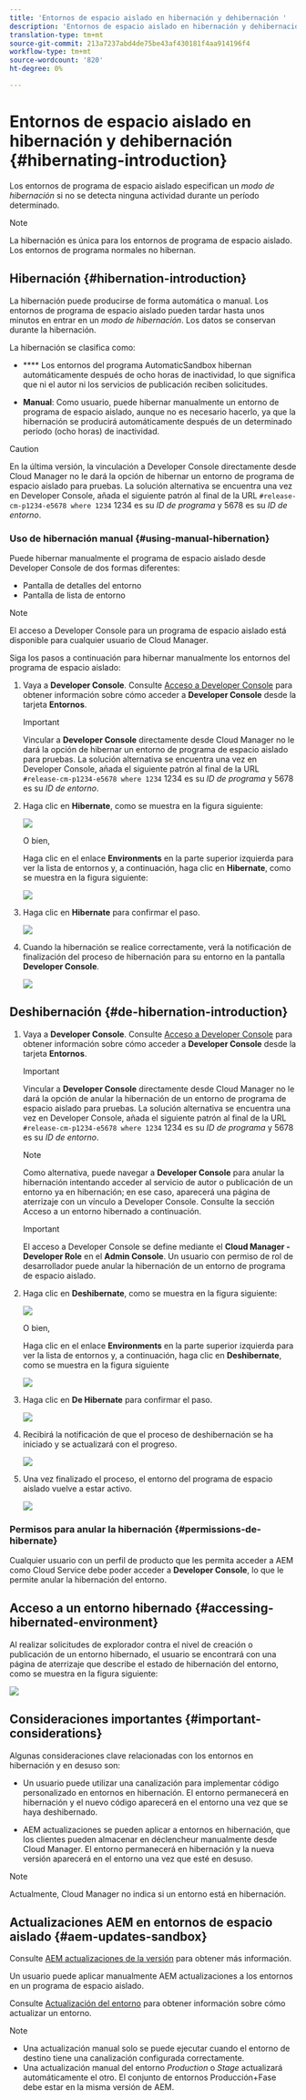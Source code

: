 ```yaml
---
title: 'Entornos de espacio aislado en hibernación y dehibernación '
description: 'Entornos de espacio aislado en hibernación y dehibernación '
translation-type: tm+mt
source-git-commit: 213a7237abd4de75be43af430181f4aa914196f4
workflow-type: tm+mt
source-wordcount: '820'
ht-degree: 0%

---
```



# Entornos de espacio aislado en hibernación y dehibernación {#hibernating-introduction}

Los entornos de programa de espacio aislado especifican un *modo de hibernación* si no se detecta ninguna actividad durante un período determinado.

>[!NOTE]
>La hibernación es única para los entornos de programa de espacio aislado. Los entornos de programa normales no hibernan.

## Hibernación {#hibernation-introduction}

La hibernación puede producirse de forma automática o manual. Los entornos de programa de espacio aislado pueden tardar hasta unos minutos en entrar en un *modo de hibernación*. Los datos se conservan durante la hibernación.

La hibernación se clasifica como:

* ****  Los entornos del programa AutomaticSandbox hibernan automáticamente después de ocho horas de inactividad, lo que significa que ni el autor ni los servicios de publicación reciben solicitudes.

* **Manual**: Como usuario, puede hibernar manualmente un entorno de programa de espacio aislado, aunque no es necesario hacerlo, ya que la hibernación se producirá automáticamente después de un determinado período (ocho horas) de inactividad.

>[!CAUTION]
>En la última versión, la vinculación a Developer Console directamente desde Cloud Manager no le dará la opción de hibernar un entorno de programa de espacio aislado para pruebas. La solución alternativa se encuentra una vez en Developer Console, añada el siguiente patrón al final de la URL `#release-cm-p1234-e5678 where 1234` 1234 es su *ID de programa* y 5678 es su *ID de entorno*.

### Uso de hibernación manual {#using-manual-hibernation}

Puede hibernar manualmente el programa de espacio aislado desde Developer Console de dos formas diferentes:

* Pantalla de detalles del entorno
* Pantalla de lista de entorno

>[!NOTE]
>El acceso a Developer Console para un programa de espacio aislado está disponible para cualquier usuario de Cloud Manager.

Siga los pasos a continuación para hibernar manualmente los entornos del programa de espacio aislado:

1. Vaya a **Developer Console**.
Consulte [Acceso a Developer Console](/help/implementing/cloud-manager/manage-environments.md#accessing-developer-console) para obtener información sobre cómo acceder a **Developer Console** desde la tarjeta **Entornos**.
   >[!IMPORTANT]
   >Vincular a **Developer Console** directamente desde Cloud Manager no le dará la opción de hibernar un entorno de programa de espacio aislado para pruebas. La solución alternativa se encuentra una vez en Developer Console, añada el siguiente patrón al final de la URL `#release-cm-p1234-e5678 where 1234` 1234 es su *ID de programa* y 5678 es su *ID de entorno*.

1. Haga clic en **Hibernate**, como se muestra en la figura siguiente:

   ![](assets/hibernate-1.png)

   O bien,

   Haga clic en el enlace **Environments** en la parte superior izquierda para ver la lista de entornos y, a continuación, haga clic en **Hibernate**, como se muestra en la figura siguiente:

   ![](assets/hibernate-1b.png)

1. Haga clic en **Hibernate** para confirmar el paso.

   ![](assets/hibernate-2.png)

1. Cuando la hibernación se realice correctamente, verá la notificación de finalización del proceso de hibernación para su entorno en la pantalla **Developer Console**.

   ![](assets/hibernate-4.png)


## Deshibernación {#de-hibernation-introduction}

1. Vaya a **Developer Console**.
Consulte [Acceso a Developer Console](/help/implementing/cloud-manager/manage-environments.md#accessing-developer-console) para obtener información sobre cómo acceder a **Developer Console** desde la tarjeta **Entornos**.

   >[!IMPORTANT]
   >Vincular a **Developer Console** directamente desde Cloud Manager no le dará la opción de anular la hibernación de un entorno de programa de espacio aislado para pruebas. La solución alternativa se encuentra una vez en Developer Console, añada el siguiente patrón al final de la URL `#release-cm-p1234-e5678 where 1234` 1234 es su *ID de programa* y 5678 es su *ID de entorno*.

   >[!NOTE]
   >Como alternativa, puede navegar a **Developer Console** para anular la hibernación intentando acceder al servicio de autor o publicación de un entorno ya en hibernación; en ese caso, aparecerá una página de aterrizaje con un vínculo a Developer Console. Consulte la sección Acceso a un entorno hibernado a continuación.

   >[!IMPORTANT]
   >El acceso a Developer Console se define mediante el **Cloud Manager - Developer Role** en el **Admin Console**. Un usuario con permiso de rol de desarrollador puede anular la hibernación de un entorno de programa de espacio aislado.

1. Haga clic en **Deshibernate**, como se muestra en la figura siguiente:

   ![](assets/de-hibernation-img1.png)

   O bien,

   Haga clic en el enlace **Environments** en la parte superior izquierda para ver la lista de entornos y, a continuación, haga clic en **Deshibernate**, como se muestra en la figura siguiente

   ![](assets/de-hibernate-1b.png)


1. Haga clic en **De Hibernate** para confirmar el paso.

   ![](assets/de-hibernation-img2.png)

1. Recibirá la notificación de que el proceso de deshibernación se ha iniciado y se actualizará con el progreso.

   ![](assets/de-hibernation-img3.png)

1. Una vez finalizado el proceso, el entorno del programa de espacio aislado vuelve a estar activo.

   ![](assets/de-hibernation-img4.png)

### Permisos para anular la hibernación {#permissions-de-hibernate}

Cualquier usuario con un perfil de producto que les permita acceder a AEM como Cloud Service debe poder acceder a **Developer Console**, lo que le permite anular la hibernación del entorno.

## Acceso a un entorno hibernado {#accessing-hibernated-environment}

Al realizar solicitudes de explorador contra el nivel de creación o publicación de un entorno hibernado, el usuario se encontrará con una página de aterrizaje que describe el estado de hibernación del entorno, como se muestra en la figura siguiente:

![](assets/de-hibernation-img5.png)

## Consideraciones importantes {#important-considerations}

Algunas consideraciones clave relacionadas con los entornos en hibernación y en desuso son:

* Un usuario puede utilizar una canalización para implementar código personalizado en entornos en hibernación. El entorno permanecerá en hibernación y el nuevo código aparecerá en el entorno una vez que se haya deshibernado.

* AEM actualizaciones se pueden aplicar a entornos en hibernación, que los clientes pueden almacenar en déclencheur manualmente desde Cloud Manager. El entorno permanecerá en hibernación y la nueva versión aparecerá en el entorno una vez que esté en desuso.

>[!NOTE]
>Actualmente, Cloud Manager no indica si un entorno está en hibernación.

## Actualizaciones AEM en entornos de espacio aislado {#aem-updates-sandbox}

Consulte [AEM actualizaciones de la versión](/help/implementing/deploying/aem-version-updates.md) para obtener más información.

Un usuario puede aplicar manualmente AEM actualizaciones a los entornos en un programa de espacio aislado.

Consulte [Actualización del entorno](/help/implementing/cloud-manager/manage-environments.md#updating-dev-environment) para obtener información sobre cómo actualizar un entorno.

>[!NOTE]
>* Una actualización manual solo se puede ejecutar cuando el entorno de destino tiene una canalización configurada correctamente.
>* Una actualización manual del entorno *Production* o *Stage* actualizará automáticamente el otro. El conjunto de entornos Producción+Fase debe estar en la misma versión de AEM.






